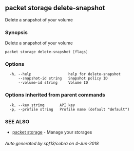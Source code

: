 ## packet storage delete-snapshot

Delete a snapshot of your volume

### Synopsis

Delete a snapshot of your volume

```
packet storage delete-snapshot [flags]
```

### Options

```
  -h, --help                 help for delete-snapshot
      --snapshot-id string   Snapshot policy ID
      --volume-id string     Volume ID
```

### Options inherited from parent commands

```
  -k, --key string       API key
  -p, --profile string   Profile name (default "default")
```

### SEE ALSO

* [packet storage](packet_storage.md)	 - Manage your storages

###### Auto generated by spf13/cobra on 4-Jun-2018
